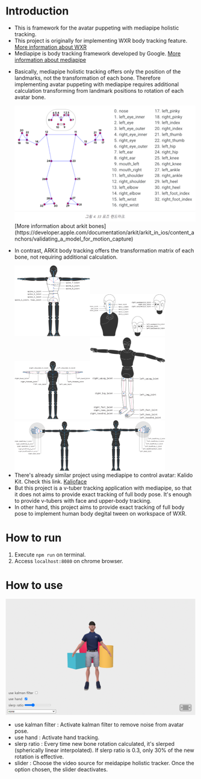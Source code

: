# Introduction
- This is framework for the avatar puppeting with mediapipe holistic tracking.
- This project is originally for implementing WXR body tracking feature. [More information about WXR](https://www.wxr.onl/)
- Mediapipe is body tracking framework developed by Google. [More information about mediapipe](https://developers.google.com/mediapipe)
- <p>Basically, mediapipe holistic tracking offers only the position of the landmarks, not the transformation of each bone. Therefore implementing avatar puppeting with mediapipe requires additional calculation transforming from landmark positions to rotation of each avatar bone.</p><img src="./public/img/landmarks.png" alt="drawing" width="600"/> [More information about arkit bones](https://developer.apple.com/documentation/arkit/arkit_in_ios/content_anchors/validating_a_model_for_motion_capture)
- <p>In contrast, ARKit body tracking offers the transformation matrix of each bone, not requiring additional calculation.</p><img src="./public/img/arkitbones1.png" width="200"/><img src="./public/img/arkitbones2.png" width="200"/><img src="./public/img/arkitbones3.png" width="200"/><img src="./public/img/arkitbones4.png" width="200"/><img src="./public/img/arkitbones5.png" width="200"/><img src="./public/img/arkitbones6.png" width="200"/>
- There's already similar project using mediapipe to control avatar: Kalido Kit. Check this link. [Kalioface](https://3d.kalidoface.com/)
- But this project is a v-tuber tracking application with mediapipe, so that it does not aims to provide exact tracking of full body pose. It's enough to provide v-tubers with face and upper-body tracking.
- In other hand, this project aims to provide exact tracking of full body pose to implement human body degital tween on workspace of WXR.

# How to run
1. Execute `npm run` on terminal.
2. Access `localhost:8080` on chrome browser.

# How to use
![](./public/img/page.png)
- use kalman filter : Activate kalman filter to remove noise from avatar pose.
- use hand : Activate hand tracking.
- slerp ratio : Every time new bone rotation calculated, it's slerped (spherically linear interpolated). If slerp ratio is 0.3, only 30% of the new rotation is effective.
- slider : Choose the video source for meidapipe holistic tracker. Once the option chosen, the slider deactivates.